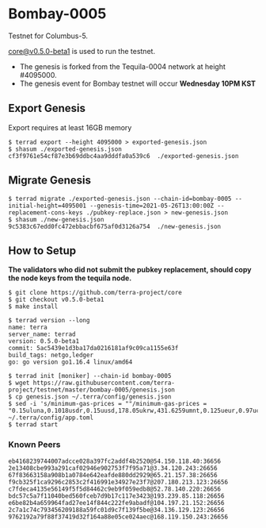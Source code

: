 # Bombay-0005

Testnet for Columbus-5.

[core@v0.5.0-beta1](https://github.com/terra-project/core/releases/v0.5.0-beta1) is used to run the testnet.

- The genesis is forked from the Tequila-0004 network at height #4095000.
- The genesis event for Bombay testnet will occur **Wednesday 10PM KST**

## Export Genesis
Export requires at least 16GB memory
```shell
$ terrad export --height 4095000 > exported-genesis.json
$ shasum ./exported-genesis.json
cf3f9761e54cf87e3b69ddbc4aa9dddfa0a539c6  ./exported-genesis.json
```

## Migrate Genesis
```shell
$ terrad migrate ./exported-genesis.json --chain-id=bombay-0005 --initial-height=4095001 --genesis-time=2021-05-26T13:00:00Z --replacement-cons-keys ./pubkey-replace.json > new-genesis.json
$ shasum ./new-genesis.json
9c5383c67edd0fc472ebbacbf675af0d3126a754  ./new-genesis.json
```

## How to Setup
**The validators who did not submit the pubkey replacement, should copy the node keys from the tequila node.**

```shell
$ git clone https://github.com/terra-project/core
$ git checkout v0.5.0-beta1
$ make install

$ terrad version --long
name: terra
server_name: terrad
version: 0.5.0-beta1
commit: 5ac5439e1d3ba17da0216181af9c09ca1155e63f
build_tags: netgo,ledger
go: go version go1.16.4 linux/amd64

$ terrad init [moniker] --chain-id bombay-0005
$ wget https://raw.githubusercontent.com/terra-project/testnet/master/bombay-0005/genesis.json
$ cp genesis.json ~/.terra/config/genesis.json
$ sed -i 's/minimum-gas-prices = ""/minimum-gas-prices = "0.15uluna,0.1018usdr,0.15uusd,178.05ukrw,431.6259umnt,0.125ueur,0.97ucny,16.0ujpy,0.11ugbp,11.0uinr,0.19ucad,0.13uchf,0.19uaud,0.2usgd,4.62uthb,1.25usek,1.164uhkd"/g' ~/.terra/config/app.toml
$ terrad start
```

### Known Peers
```
eb4168239744007adcce028a397fc2addf4b2520@54.150.118.40:36656
2e13408cbe993a291caf02946e902753f7f95a71@3.34.120.243:26656
67f83663158a908b1a0784e642eafde880dd2929@65.21.157.38:26656
f9cb325f1ca9296c2853c2f416991e34927e23f7@207.180.213.123:26656
c7fdeca4135e56149f5f5d84462c9eb9f059edb8@52.78.140.220:26656
bdc57c5a7f11040bed560fceb7d9b17c117e3423@193.239.85.118:26656
e6be82b4a659964fad27ee14f844c222fe9abadf@104.197.21.152:26656 
2c7a1c74c793456209188a59fc01d9c7f139f5be@34.136.129.123:26656
9762192a79f88f37419d32f164a88e05ce024aec@168.119.150.243:26656
```
